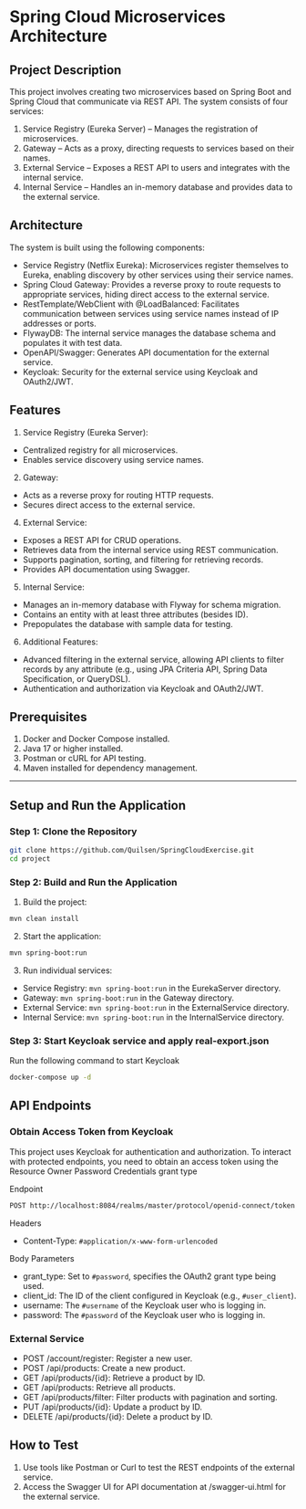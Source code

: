 # Spring Cloud Microservices Architecture

## Project Description
This project involves creating two microservices based on Spring Boot and Spring Cloud that communicate via REST API. The system consists of four services:

1. Service Registry (Eureka Server) – Manages the registration of microservices.
2. Gateway – Acts as a proxy, directing requests to services based on their names.
3. External Service – Exposes a REST API to users and integrates with the internal service.
4. Internal Service – Handles an in-memory database and provides data to the external service.

## Architecture
The system is built using the following components:

- Service Registry (Netflix Eureka): Microservices register themselves to Eureka, enabling discovery by other services using their service names.
- Spring Cloud Gateway: Provides a reverse proxy to route requests to appropriate services, hiding direct access to the external service.
- RestTemplate/WebClient with @LoadBalanced: Facilitates communication between services using service names instead of IP addresses or ports.
- FlywayDB: The internal service manages the database schema and populates it with test data.
- OpenAPI/Swagger: Generates API documentation for the external service.
- Keycloak: Security for the external service using Keycloak and OAuth2/JWT.

## Features
1. Service Registry (Eureka Server):

- Centralized registry for all microservices.
- Enables service discovery using service names.

2. Gateway:

- Acts as a reverse proxy for routing HTTP requests.
- Secures direct access to the external service.

4. External Service:

- Exposes a REST API for CRUD operations.
- Retrieves data from the internal service using REST communication.
- Supports pagination, sorting, and filtering for retrieving records.
- Provides API documentation using Swagger.

5. Internal Service:

- Manages an in-memory database with Flyway for schema migration.
- Contains an entity with at least three attributes (besides ID).
- Prepopulates the database with sample data for testing.

6. Additional Features:

- Advanced filtering in the external service, allowing API clients to filter records by any attribute (e.g., using JPA Criteria API, Spring Data Specification, or QueryDSL).
- Authentication and authorization via Keycloak and OAuth2/JWT.

## Prerequisites

1. Docker and Docker Compose installed.
2. Java 17 or higher installed.
3. Postman or cURL for API testing.
4. Maven installed for dependency management.

---

## Setup and Run the Application

### Step 1: Clone the Repository

```bash
git clone https://github.com/Quilsen/SpringCloudExercise.git
cd project
```

### Step 2: Build and Run the Application

1. Build the project:

```bash
mvn clean install
```
2. Start the application:

```bash
mvn spring-boot:run
```
3. Run individual services:

- Service Registry: ``mvn spring-boot:run`` in the EurekaServer directory.
- Gateway: ``mvn spring-boot:run`` in the Gateway directory.
- External Service: ``mvn spring-boot:run`` in the ExternalService directory.
- Internal Service: ``mvn spring-boot:run`` in the InternalService directory.

### Step 3: Start Keycloak service and apply real-export.json

Run the following command to start Keycloak

```bash
docker-compose up -d
```

## API Endpoints

### Obtain Access Token from Keycloak
This project uses Keycloak for authentication and authorization. To interact with protected endpoints, you need to obtain an access token using the Resource Owner Password Credentials grant type

Endpoint
````bash
POST http://localhost:8084/realms/master/protocol/openid-connect/token
````
Headers
- Content-Type: `#application/x-www-form-urlencoded`

Body Parameters

- grant_type: Set to `#password`, specifies the OAuth2 grant type being used.
- client_id: The ID of the client configured in Keycloak (e.g., `#user_client`).
- username: The `#username` of the Keycloak user who is logging in.
- password: The `#password` of the Keycloak user who is logging in.

### External Service
- POST /account/register: Register a new user.
- POST /api/products: Create a new product.
- GET /api/products/{id}: Retrieve a product by ID.
- GET /api/products: Retrieve all products.
- GET /api/products/filter: Filter products with pagination and sorting.
- PUT /api/products/{id}: Update a product by ID.
- DELETE /api/products/{id}: Delete a product by ID.


## How to Test
1. Use tools like Postman or Curl to test the REST endpoints of the external service.
2. Access the Swagger UI for API documentation at /swagger-ui.html for the external service.